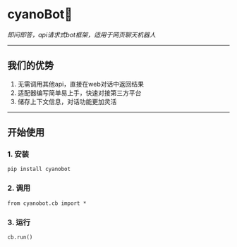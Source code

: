 # cyanoBot👋
*即问即答，api请求式bot框架，适用于网页聊天机器人*

------------

## 我们的优势
1. 无需调用其他api，直接在web对话中返回结果
2. 适配器编写简单易上手，快速对接第三方平台
3. 储存上下文信息，对话功能更加灵活

------------

## 开始使用
### 1. 安装
`pip install cyanobot`
### 2. 调用
`from cyanobot.cb import *`
### 3. 运行
`cb.run()`

